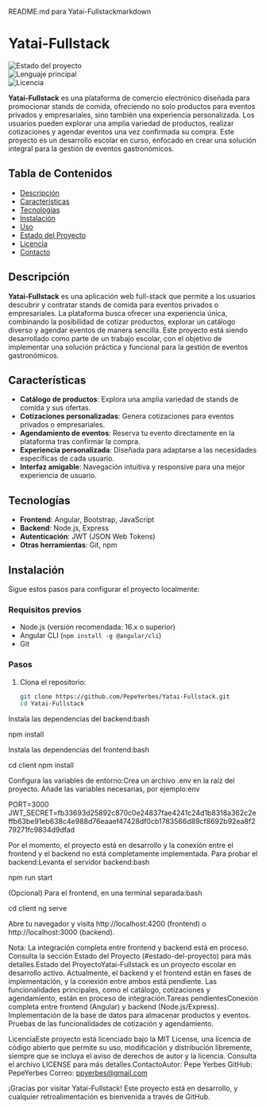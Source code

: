 README.md para Yatai-Fullstackmarkdown

# Yatai-Fullstack

![Estado del proyecto](https://img.shields.io/badge/Estado-En%20desarrollo-yellow)  
![Lenguaje principal](https://img.shields.io/badge/Lenguaje-JavaScript-orange)  
![Licencia](https://img.shields.io/badge/Licencia-MIT-blue)

**Yatai-Fullstack** es una plataforma de comercio electrónico diseñada para promocionar stands de comida, ofreciendo no solo productos para eventos privados y empresariales, sino también una experiencia personalizada. Los usuarios pueden explorar una amplia variedad de productos, realizar cotizaciones y agendar eventos una vez confirmada su compra. Este proyecto es un desarrollo escolar en curso, enfocado en crear una solución integral para la gestión de eventos gastronómicos.

## Tabla de Contenidos
- [Descripción](#descripción)
- [Características](#características)
- [Tecnologías](#tecnologías)
- [Instalación](#instalación)
- [Uso](#uso)
- [Estado del Proyecto](#estado-del-proyecto)
- [Licencia](#licencia)
- [Contacto](#contacto)

## Descripción
**Yatai-Fullstack** es una aplicación web full-stack que permite a los usuarios descubrir y contratar stands de comida para eventos privados o empresariales. La plataforma busca ofrecer una experiencia única, combinando la posibilidad de cotizar productos, explorar un catálogo diverso y agendar eventos de manera sencilla. Este proyecto está siendo desarrollado como parte de un trabajo escolar, con el objetivo de implementar una solución práctica y funcional para la gestión de eventos gastronómicos.

## Características
- **Catálogo de productos**: Explora una amplia variedad de stands de comida y sus ofertas.
- **Cotizaciones personalizadas**: Genera cotizaciones para eventos privados o empresariales.
- **Agendamiento de eventos**: Reserva tu evento directamente en la plataforma tras confirmar la compra.
- **Experiencia personalizada**: Diseñada para adaptarse a las necesidades específicas de cada usuario.
- **Interfaz amigable**: Navegación intuitiva y responsive para una mejor experiencia de usuario.

## Tecnologías
- **Frontend**: Angular, Bootstrap, JavaScript
- **Backend**: Node.js, Express
- **Autenticación**: JWT (JSON Web Tokens)
- **Otras herramientas**: Git, npm

## Instalación
Sigue estos pasos para configurar el proyecto localmente:

### Requisitos previos
- Node.js (versión recomendada: 16.x o superior)
- Angular CLI (`npm install -g @angular/cli`)
- Git

### Pasos
1. Clona el repositorio:
   ```bash
   git clone https://github.com/PepeYerbes/Yatai-Fullstack.git
   cd Yatai-Fullstack

Instala las dependencias del backend:bash

npm install

Instala las dependencias del frontend:bash

cd client
npm install

Configura las variables de entorno:Crea un archivo .env en la raíz del proyecto.
Añade las variables necesarias, por ejemplo:env

PORT=3000
JWT_SECRET=fb33693d25892c870c0e24837fae4241c24d1b8318a362c2effb63be91eb638c4e988d76eaaef47428df0cb1783566d89cf8692b92ea8f279271fc9834d9dfad



Por el momento, el proyecto está en desarrollo y la conexión entre el frontend y el backend no está completamente implementada. Para probar el backend:Levanta el servidor backend:bash

npm run start

(Opcional) Para el frontend, en una terminal separada:bash

cd client
ng serve

Abre tu navegador y visita http://localhost:4200 (frontend) o http://localhost:3000 (backend).

Nota: La integración completa entre frontend y backend está en proceso. Consulta la sección Estado del Proyecto (#estado-del-proyecto) para más detalles.Estado del ProyectoYatai-Fullstack es un proyecto escolar en desarrollo activo. Actualmente, el backend y el frontend están en fases de implementación, y la conexión entre ambos está pendiente. Las funcionalidades principales, como el catálogo, cotizaciones y agendamiento, están en proceso de integración.Tareas pendientesConexión completa entre frontend (Angular) y backend (Node.js/Express).
Implementación de la base de datos para almacenar productos y eventos.
Pruebas de las funcionalidades de cotización y agendamiento.

LicenciaEste proyecto está licenciado bajo la MIT License, una licencia de código abierto que permite su uso, modificación y distribución libremente, siempre que se incluya el aviso de derechos de autor y la licencia. Consulta el archivo LICENSE para más detalles.ContactoAutor: Pepe Yerbes
GitHub: PepeYerbes
Correo: ppyerbes@gmail.com

¡Gracias por visitar Yatai-Fullstack! Este proyecto está en desarrollo, y cualquier retroalimentación es bienvenida a través de GitHub.


